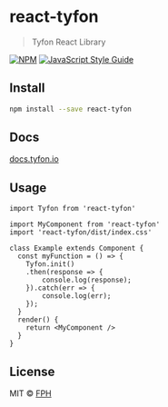# react-tyfon

> Tyfon React Library

[![NPM](https://img.shields.io/npm/v/react-tyfon.svg)](https://www.npmjs.com/package/react-tyfon) [![JavaScript Style Guide](https://img.shields.io/badge/code_style-standard-brightgreen.svg)](https://standardjs.com)

## Install

```bash
npm install --save react-tyfon
```
## Docs
<a href="http://docs.tyfon.io/" target="_blank">docs.tyfon.io</a>

## Usage

```tsx
import Tyfon from 'react-tyfon'

import MyComponent from 'react-tyfon'
import 'react-tyfon/dist/index.css'

class Example extends Component {
  const myFunction = () => {
    Tyfon.init()
    .then(response => {
        console.log(response);
    }).catch(err => {
        console.log(err);
    });
  }
  render() {
    return <MyComponent />
  }
}
```

## License

MIT © [FPH](https://github.com/emanuelemoccia)

